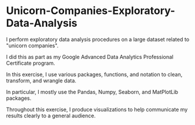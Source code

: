# Unicorn-Companies-Exploratory-Data-Analysis
I perform exploratory data analysis procedures on a large dataset related to "unicorn companies".

I did this as part as my Google Advanced Data Analytics Professional Certificate program.

In this exercise, I use various packages, functions, and notation to clean, transform, and wrangle data.

In particular, I mostly use the Pandas, Numpy, Seaborn, and MatPlotLib packages.

Throughout this exercise, I produce visualizations to help communicate my results clearly to a general audience. 
